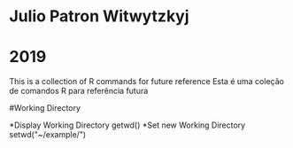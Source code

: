 # Julio Patron Witwytzkyj
# 2019

This is a collection of R commands for future reference
Esta é uma coleção de comandos R para referência futura

#Working Directory

*Display Working Directory
getwd()
*Set new Working Directory
setwd("~/example/")